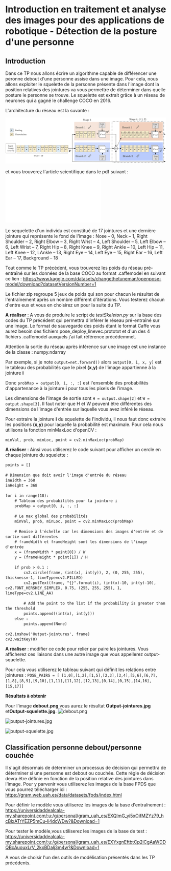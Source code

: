 # Introduction en traitement et analyse des images pour des applications de robotique - Détection de la posture d'une personne

## Introduction

Dans ce TP nous allons écrire un algorithme capable de différencer une peronne debout d'une personne assise dans une image.
Pour cela, nous allons exploiter le squelette de la personne présente dans l'image dont la position relatives des jointures va vous permettre
de déterminer dans quelle posture le personne se trouve. Le squelette est extrait grâce à un réseau  de neurones qui a gagné le challenge COCO en 2016.

L'architecture du réseau est la suvante :

![Architecture Openpose](openposeArchi.png)

et vous trouverez l'article scientifique dans le pdf suivant : 
![Article](openpose.pdf)

Le sequelette d'un individu est constitué de 17 jointures et une dernière jointure qui représente le fond de l'image : Nose – 0, Neck – 1, Right Shoulder – 2, Right Elbow – 3,
Right Wrist – 4, Left Shoulder – 5, Left Elbow – 6, Left Wrist – 7, Right Hip – 8, Right Knee – 9, Right Ankle – 10, Left Hip – 11, Left Knee – 12, LAnkle – 13, Right Eye – 14,
Left Eye – 15, Right Ear – 16, Left Ear – 17, Background – 18

Tout comme le TP précédent, vous trouverez les poids du réseau pré-entraîné sur les données de la base COCO au format .caffemodel en suivant ce lien  : https://www.kaggle.com/datasets/changethetuneman/openpose-model/download?datasetVersionNumber=1

Le fichier zip regroupe 5 jeux de poids qui son pour chacun le résultat de l'entraînement après un nombre différent d'itérations.
Vous testerez chacun d'entre eux et vous en choisirez un pour la suite du TP.

**A réaliser** : A vous de produire le script de *testSkeleton.py* sur la base des codes du TP précédent qui permettra d'inférer le réseau pré-entraîné sur une image. Le format de sauvegarde des poids étant le format Caffe vous aurez besoin des fichiers pose_deploy_linevec.prototxt et d'un des 4 fichiers .caffemodel auxquels j'ai fait référence précédemmet.

Attention la sortie du réseau après inférence sur une image est une instance de la classe : numpy.ndarray

Par exemple, si je note ```output=net.forward()``` alors ```output[0, i, x, y]``` est le tableau des probabilités que le pixel **(x,y)** de l'image appartienne à la jointure **i**

Donc ```probMap = output[0, i, :, :]``` est l'ensemble des probabilités d'appartenance à la jointure **i** pour tous les pixels de l'image.

Les dimensions de l'image de sortie sont ```H = output.shape[2]``` et ```W = output.shape[3]```. Il faut noter que H et W peuvent être différentes des dimensions de l'image d'entrée sur laquelle vous avez inféré le réseau.

Pour extraire la jointure **i** du squelette de l'individu, il nous faut donc extraire les positions **(x,y)** pour laquelle la probabilité est maximale.
Pour cela nous utilisons la fonction minMaxLoc d'openCV :

```
minVal, prob, minLoc, point = cv2.minMaxLoc(probMap)
```

**A réaliser** : Ainsi vous utiliserez le code suivant pour afficher un cercle en chaque jointure du squelette :

```
points = []

# Dimension que doit avoir l'image d'entrée du réseau
inWidth = 368
inHeight = 368

for i in range(18):
    # Tableau des probabilités pour la jointure i
    probMap = output[0, i, :, :]

    # Le max global des probabilités
    minVal, prob, minLoc, point = cv2.minMaxLoc(probMap)
    
    # Remise à l'échelle car les dimensions des images d'entrée et de sortie sont différentes
    # frameWidth et frameHeight sont les dimensions de l'image d'entrée
    x = (frameWidth * point[0]) / W
    y = (frameHeight * point[1]) / H

    if prob > 0.1 : 
        cv2.circle(frame, (int(x), int(y)), 2, (0, 255, 255), thickness=-1, lineType=cv2.FILLED)
        cv2.putText(frame, "{}".format(i), (int(x)-10, int(y)-10), cv2.FONT_HERSHEY_SIMPLEX, 0.75, (255, 255, 255), 1, lineType=cv2.LINE_AA)

        # Add the point to the list if the probability is greater than the threshold
        points.append((int(x), int(y)))
    else :
        points.append(None)

cv2.imshow('Output-jointures', frame)
cv2.waitKey(0)

```

**A réaliser** : modifier ce code pour relier par paire les jointures. Vous afficherez ces liaisons dans une autre image que vous appellerez output-squelette.

Pour cela vous utiliserez le tableau suivant qui définit les relations entre jointures :
```POSE_PAIRS = [ [1,0],[1,2],[1,5],[2,3],[3,4],[5,6],[6,7],[1,8],[8,9],[9,10],[1,11],[11,12],[12,13],[0,14],[0,15],[14,16],[15,17]]```

**Résultats à obtenir**

Pour l'image **debout.png** vous aurez le résultat **Output-jointures.jpg** et**Output-squelette.jpg**.
![debout.png](debout.png "debout.png")

![output-jointures.jpg](Output-jointures.jpg "Output-jointures.jpg")

![output-squelette.jpg](Output-squelette.jpg "Output-squelette.jpg")

## Classification personne debout/personne couchée

Il s'agit désormais de déterminer un processus de décision qui permettra de déterminer si une personne est debout ou couchée.
Cette règle de décision devra être définie en fonction de la position relative des jointures dans l'image.
Pour y parvenir vous utiliserez les images de la base  FPDS que vous pourrez télécharger ici : https://gram.web.uah.es/data/datasets/fpds/index.html

Pour définir le modèle vous utiliserez les images de la base d'entraînement : https://universidaddealcala-my.sharepoint.com/:u:/g/personal/gram_uah_es/EXQImG_yi5xOifMZYz79_hcBlxATrYEZP5mCu-li4dcWDw?&Download=1

Pour tester le modèle,vous utiliserez les images de la base de test : https://universidaddealcala-my.sharepoint.com/:u:/g/personal/gram_uah_es/EXYxgnEftbtCp2iCgAaWDDQBcAuouxLrV_2kxBDalj3m4w?&Download=1

A vous de choisir l'un des outils de modélisation présentés dans les TP précédents.

